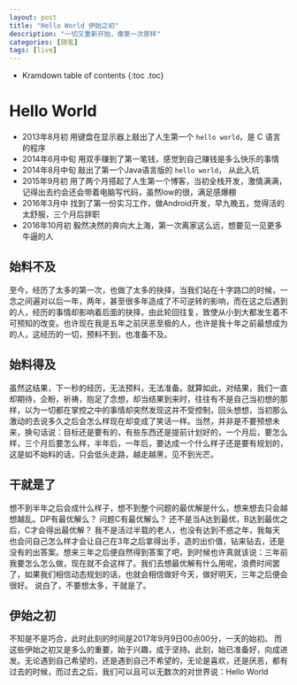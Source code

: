 ```yaml
---
layout: post
title: "Hello World 伊始之初"
description: "一切又重新开始，像第一次那样"
categories: [随笔]
tags: [live]
---
```


* Kramdown table of contents
{:toc .toc}

# Hello World

* 2013年8月初 用键盘在显示器上敲出了人生第一个 `hello world`，是 C 语言的程序
* 2014年6月中旬 用双手赚到了第一笔钱，感觉到自己赚钱是多么快乐的事情
* 2014年8月中旬 敲出了第一个Java语言版的 `hello world`， 从此入坑
* 2015年9月初 用了两个月搭起了人生第一个博客，当初全栈开发，激情满满，记得出去约会还会带着电脑写代码，虽然low的很，满足感爆棚
* 2016年3月中 找到了第一份实习工作，做Android开发，早九晚五，觉得活的太舒服，三个月后辞职
* 2016年10月初 毅然决然的奔向大上海，第一次离家这么远，想要见一见更多牛逼的人

## 始料不及

至今，经历了太多的第一次，也做了太多的抉择，当我们站在十字路口的时候，一念之间遍对以后一年，两年，甚至很多年造成了不可逆转的影响，而在这之后遇到的人，经历的事情却影响着后面的抉择，由此轮回往复，致使从小到大都发生着不可预知的改变。也许现在我是五年之前厌恶至极的人，也许是我十年之前最想成为的人，这经历的一切，预料不到，也准备不及。

## 始料得及

虽然这结果，下一秒的经历，无法预料，无法准备。就算如此，对结果，我们一直却期待，企盼，祈祷，抱足了念想，却当结果到来时，往往有不是自己当初想的那样，以为一切都在掌控之中的事情却突然发现这并不受控制，回头想想，当初那么激动的去说多久之后会怎么样现在却变成了笑话一样。当然，并非是不要预想未来，换句话说：目标还是要有的，有些东西还是提前计划好的，一个月后，要怎么样，三个月后要怎么样，半年后，一年后，要达成一个什么样子还是要有规划的，这是如不始料的话，只会低头走路，越走越黑，见不到光芒。

## 干就是了

想不到半年之后会成什么样子，想不到整个问题的最优解是什么，想来想去只会越想越乱。DP有最优解么？ 问题C有最优解么？ 还不是当A达到最优，B达到最优之后，C才会得出最优解？ 我不是活过半载的老人，也没有达到不惑之年，我每天也会问自己怎么样才会让自己在3年之后拿得出手，造的出价值，钻来钻去，还是没有的出答案。想来三年之后便自然得到答案了吧，到时候也许真就该说：三年前我要怎么怎么做，现在就不会这样了。我们去想最优解有什么用呢，浪费时间罢了，如果我们相信动态规划的话，也就会相信做好今天，做好明天，三年之后便会很好。 说白了，不要想太多，干就是了。

## 伊始之初

不知是不是巧合，此时此刻的时间是2017年9月9日00点00分，一天的始初。 而这些伊始之初又是多么的重要，始于兴趣，成于坚持。此刻，始已准备好，向成进发。无论遇到自己希望的，还是遇到自己不希望的，无论是喜欢，还是厌恶，都有过去的时候，而过去之后，我们可以且可以无数次的对世界说：Hello World


